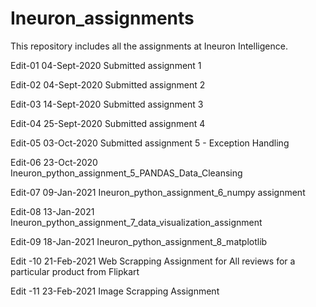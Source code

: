 # Ineuron_assignments
This repository includes all the assignments at Ineuron Intelligence.

Edit-01 04-Sept-2020 Submitted assignment 1

Edit-02 04-Sept-2020 Submitted assignment 2

Edit-03 14-Sept-2020 Submitted assignment 3

Edit-04 25-Sept-2020 Submitted assignment 4

Edit-05 03-Oct-2020 Submitted assignment 5 - Exception Handling

Edit-06 23-Oct-2020 Ineuron_python_assignment_5_PANDAS_Data_Cleansing

Edit-07 09-Jan-2021 Ineuron_python_assignment_6_numpy assignment

Edit-08 13-Jan-2021 Ineuron_python_assignment_7_data_visualization_assignment

Edit-09 18-Jan-2021 Ineuron_python_assignment_8_matplotlib

Edit -10 21-Feb-2021 Web Scrapping Assignment for All reviews for a particular product from Flipkart

Edit -11 23-Feb-2021 Image Scrapping Assignment
